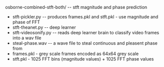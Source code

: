 osborne-combined-stft-both/ -- stft magnitude and phase prediction 

* stft-pickler.py -- produces frames.pkl and stft.pkl - use magnitude and phase of FFT
* stft-theanet.py -- deep learner
* stft-videosonify.py -- reads deep learner brain to classify video frames into a wav file
* steal-phase.wav -- a wave file to steal continuous and pleasent phase from
* frames.pkl - grey scale frames encoded as 64x64 grey scale
* stft.pkl - 1025 FFT bins (magnitude values) + 1025 FFT phase values
